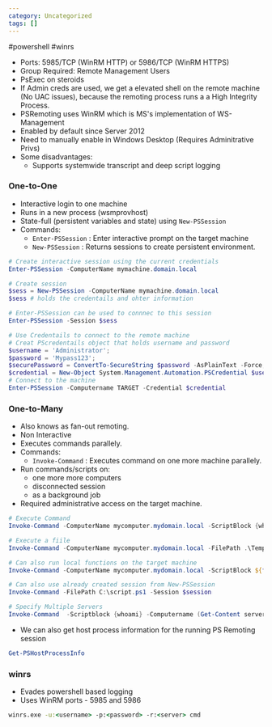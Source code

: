 ```yaml
---
category: Uncategorized
tags: []
---
```

#powershell #winrs 
- Ports: 5985/TCP (WinRM HTTP) or 5986/TCP (WinRM HTTPS)
- Group Required: Remote Management Users
- PsExec on steroids
- If Admin creds are used, we get a elevated shell on the remote machine (No UAC issues), because the remoting process runs a a High Integrity Process.
- PSRemoting uses WinRM which is MS's implementation of WS-Management
- Enabled by default since Server 2012
- Need to manually enable in Windows Desktop (Requires Adminitrative Privs)
- Some disadvantages:
	- Supports systemwide transcript and deep script logging
### One-to-One
- Interactive login to one machine
- Runs in a new process (wsmprovhost)
- State-full (persistent variables and state) using `New-PSSession`
- Commands:
	- `Enter-PSSession` : Enter interactive prompt on the target machine
	- `New-PSSession` : Returns sessions to create persistent environment.
```powershell
# Create interactive session using the current credentials
Enter-PSSession -ComputerName mymachine.domain.local

# Create session
$sess = New-PSSession -ComputerName mymachine.domain.local
$sess # holds the credentails and ohter information

# Enter-PSSession can be used to connnec to this session
Enter-PSSession -Session $sess

# Use Credentails to connect to the remote machine
# Creat PScredentails object that holds username and password
$username = 'Administrator';
$password = 'Mypass123';
$securePassword = ConvertTo-SecureString $password -AsPlainText -Force; 
$credential = New-Object System.Management.Automation.PSCredential $username, $securePassword;
# Connect to the machine
Enter-PSSession -Computername TARGET -Credential $credential
```

### One-to-Many
- Also knows as fan-out remoting.
- Non Interactive
- Executes commands parallely.
- Commands:
	- `Invoke-Command` : Executes command on one more machine parallely.
- Run commands/scripts on:
	- one more more computers
	- disconnected session
	- as a background job
- Required administrative access on the target machine.
```powershell
# Execute Command
Invoke-Command -ComputerName mycomputer.mydomain.local -ScriptBlock {whoami}

# Execute a fiile
Invoke-Command -ComputerName mycomputer.mydomain.local -FilePath .\Temp.ps1

# Can also run local functions on the target machine
Invoke-Command -ComputerName mycomputer.mydomain.local -ScriptBlock ${function:mylocalfunction}

# Can also use already created session from New-PSSession
Invoke-Command -FilePath C:\script.ps1 -Session $session

# Specify Multiple Servers
Invoke-Command  -Scriptblock {whoami} -Computername (Get-Content servers.txt)
```
- We can also get host process information for the running PS Remoting session
```powershell
Get-PSHostProcessInfo
```
### winrs
- Evades powershell based logging
- Uses WinRM ports - 5985 and 5986
```cmd
winrs.exe -u:<username> -p:<password> -r:<server> cmd
```